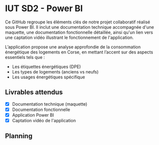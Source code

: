 # IUT SD2 - Power BI

Ce GitHub regroupe les éléments clés de notre projet collaboratif réalisé sous Power BI. Il inclut une documentation technique accompagnée d'une maquette, une documentation fonctionnelle détaillée, ainsi qu'un lien vers une captation vidéo illustrant le fonctionnement de l'application.  

L’application propose une analyse approfondie de la consommation énergétique des logements en Corse, en mettant l’accent sur des aspects essentiels tels que :  
- Les étiquettes énergétiques (DPE)
- Les types de logements (anciens vs neufs)
- Les usages énergétiques spécifique


## Livrables attendus 

- [x] Documentation technique (maquette)
- [x] Documentation fonctionnelle
- [x] Application Power BI
- [x] Captation vidéo de l'application

## Planning

 
